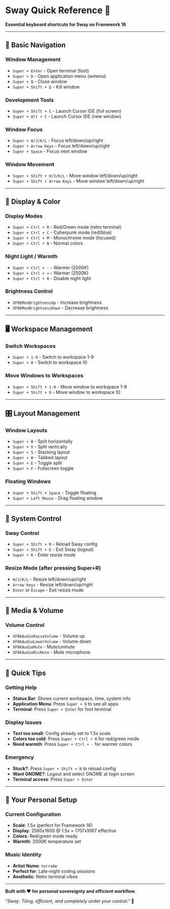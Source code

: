 # Sway Quick Reference 🎊

**Essential keyboard shortcuts for Sway on Framework 16**

---

## 🎯 **Basic Navigation**

### **Window Management**
- `Super + Enter` - Open terminal (foot)
- `Super + D` - Open application menu (wmenu)
- `Super + Q` - Close window
- `Super + Shift + Q` - Kill window

### **Development Tools**
- `Super + Shift + C` - Launch Cursor IDE (full screen)
- `Super + Alt + C` - Launch Cursor IDE (new window)

### **Window Focus**
- `Super + H/J/K/L` - Focus left/down/up/right
- `Super + Arrow Keys` - Focus left/down/up/right
- `Super + Space` - Focus next window

### **Window Movement**
- `Super + Shift + H/J/K/L` - Move window left/down/up/right
- `Super + Shift + Arrow Keys` - Move window left/down/up/right

---

## 🎨 **Display & Color**

### **Display Modes**
- `Super + Ctrl + R` - Red/Green mode (retro terminal)
- `Super + Ctrl + C` - Cyberpunk mode (red/blue)
- `Super + Ctrl + M` - Monochrome mode (focused)
- `Super + Ctrl + N` - Normal colors

### **Night Light / Warmth**
- `Super + Ctrl + -` - Warmer (2000K)
- `Super + Ctrl + =` - Warmer (2500K)
- `Super + Ctrl + 0` - Disable night light

### **Brightness Control**
- `XF86MonBrightnessUp` - Increase brightness
- `XF86MonBrightnessDown` - Decrease brightness

---

## 🖥️ **Workspace Management**

### **Switch Workspaces**
- `Super + 1-9` - Switch to workspace 1-9
- `Super + 0` - Switch to workspace 10

### **Move Windows to Workspaces**
- `Super + Shift + 1-9` - Move window to workspace 1-9
- `Super + Shift + 0` - Move window to workspace 10

---

## 🎛️ **Layout Management**

### **Window Layouts**
- `Super + B` - Split horizontally
- `Super + V` - Split vertically
- `Super + S` - Stacking layout
- `Super + W` - Tabbed layout
- `Super + E` - Toggle split
- `Super + F` - Fullscreen toggle

### **Floating Windows**
- `Super + Shift + Space` - Toggle floating
- `Super + Left Mouse` - Drag floating window

---

## 🔧 **System Control**

### **Sway Control**
- `Super + Shift + R` - Reload Sway config
- `Super + Shift + E` - Exit Sway (logout)
- `Super + R` - Enter resize mode

### **Resize Mode** (after pressing Super+R)
- `H/J/K/L` - Resize left/down/up/right
- `Arrow Keys` - Resize left/down/up/right
- `Enter` or `Escape` - Exit resize mode

---

## 🎵 **Media & Volume**

### **Volume Control**
- `XF86AudioRaiseVolume` - Volume up
- `XF86AudioLowerVolume` - Volume down
- `XF86AudioMute` - Mute/unmute
- `XF86AudioMicMute` - Mute microphone

---

## 🎊 **Quick Tips**

### **Getting Help**
- **Status Bar**: Shows current workspace, time, system info
- **Application Menu**: Press `Super + D` to see all apps
- **Terminal**: Press `Super + Enter` for foot terminal

### **Display Issues**
- **Text too small**: Config already set to 1.5x scale
- **Colors too cold**: Press `Super + Ctrl + R` for red/green mode
- **Need warmth**: Press `Super + Ctrl + -` for warmer colors

### **Emergency**
- **Stuck?**: Press `Super + Shift + R` to reload config
- **Want GNOME?**: Logout and select GNOME at login screen
- **Terminal access**: Press `Super + Enter`

---

## 🖤 **Your Personal Setup**

### **Current Configuration**
- **Scale**: 1.5x (perfect for Framework 16)
- **Display**: 2560x1600 @ 1.5x = 1707x1067 effective
- **Colors**: Red/green mode ready
- **Warmth**: 2000K temperature set

### **Music Identity**
- **Artist Name**: `terra4m`
- **Perfect for**: Late-night coding sessions
- **Aesthetic**: Retro terminal vibes

---

**Built with ❤️ for personal sovereignty and efficient workflow.**

*"Sway: Tiling, efficient, and completely under your control."* 🎊


